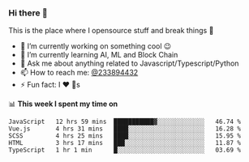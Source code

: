 ### Hi there 👋

<!--
**a233894432/a233894432** is a ✨ _special_ ✨ repository because its `README.md` (this file) appears on your GitHub profile.

Here are some ideas to get you started:

- 🔭 I’m currently working on ...
- 🌱 I’m currently learning ...
- 👯 I’m looking to collaborate on ...
- 🤔 I’m looking for help with ...
- 💬 Ask me about ...
- 📫 How to reach me: ...
- 😄 Pronouns: ...
- ⚡ Fun fact: ...
-->
 
 
This is the place where I opensource stuff and break things :rofl:

- 🔭 I’m currently working on something cool :wink:
- 🌱 I’m currently learning AI, ML and Block Chain
- 💬 Ask me about anything related to Javascript/Typescript/Python
- 📫 How to reach me: [@233894432](https://twitter.com/233894432)
- ⚡ Fun fact: I :heart: :dog:s

📊 **This week I spent my time on**
<!--START_SECTION:waka-->
```text
JavaScript   12 hrs 59 mins  ███████████▓░░░░░░░░░░░░░   46.74 % 
Vue.js       4 hrs 31 mins   ████░░░░░░░░░░░░░░░░░░░░░   16.28 % 
SCSS         4 hrs 25 mins   ████░░░░░░░░░░░░░░░░░░░░░   15.95 % 
HTML         3 hrs 17 mins   ███░░░░░░░░░░░░░░░░░░░░░░   11.87 % 
TypeScript   1 hr 1 min      █░░░░░░░░░░░░░░░░░░░░░░░░   03.69 % 
```
<!--END_SECTION:waka-->
